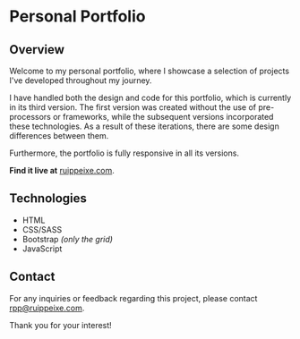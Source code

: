# Personal Portfolio
## Overview

Welcome to my personal portfolio, where I showcase a selection of projects I've developed throughout my journey.

I have handled both the design and code for this portfolio, which is currently in its third version. The first version was created without the use of pre-processors or frameworks, while the subsequent versions incorporated these technologies. As a result of these iterations, there are some design differences between them.

Furthermore, the portfolio is fully responsive in all its versions.

**Find it live at** [ruippeixe.com](https://ruippeixe.com/).

## Technologies

- HTML
- CSS/SASS
- Bootstrap _(only the grid)_
- JavaScript

## Contact
For any inquiries or feedback regarding this project, please contact [rpp@ruippeixe.com](mailto:rpp@ruippeixe.com).

Thank you for your interest!